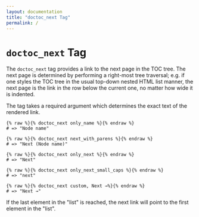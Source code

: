 ```yaml
---
layout: documentation
title: "doctoc_next Tag"
permalink: /
---
```


# `doctoc_next` Tag

The `doctoc_next` tag provides a link to the next page in the TOC tree. The next page is determined by performing a right-most tree traversal; e.g. if one styles the TOC tree in the usual top-down nested HTML list manner, the next page is the link in the row below the current one, no matter how wide it is indented.

The tag takes a required argument which determines the exact text of the rendered link.

```
{% raw %}{% doctoc_next only_name %}{% endraw %}
# => "Node name"

{% raw %}{% doctoc_next next_with_parens %}{% endraw %}
# => "Next (Node name)"

{% raw %}{% doctoc_next only_next %}{% endraw %}
# => "Next"

{% raw %}{% doctoc_next only_next_small_caps %}{% endraw %}
# => "next"

{% raw %}{% doctoc_next custom, Next →%}{% endraw %}
# => "Next →"
```

If the last element in the "list" is reached, the next link will point to the first element in the "list".

